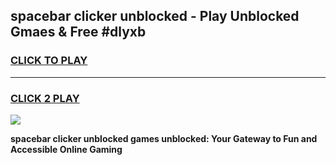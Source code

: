 
## spacebar clicker unblocked - Play Unblocked Gmaes & Free #dlyxb
<h3>
<a href="https://news.freeplayer.one?title=spacebar_clicker_unblocked&ref=26F">CLICK TO PLAY</a></h3>
<hr>

<h3>
<a href="https://news.freeplayer.one?title=spacebar_clicker_unblocked&ref=26F">CLICK 2 PLAY</a>
  
</h3>

<a href="https://news.freeplayer.one?title=spacebar_clicker_unblocked&ref=26F/"><img src="https://clearcache.store/games.png"></a>


**spacebar clicker unblocked games unblocked: Your Gateway to Fun and Accessible Online Gaming**

